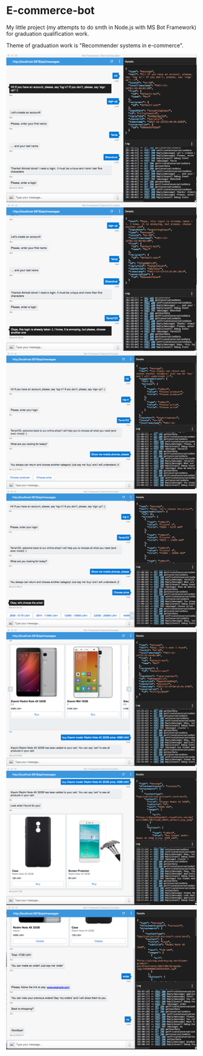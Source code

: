 # E-commerce-bot

My little project (my attempts to do smth in Node.js with MS Bot Framework) for graduation qualification work.

Theme of graduation work is "Recommender systems in e-commerce".

![signup](img_screen/signup.png)
![existlog](img_screen/existLog.png)
![choose](img_screen/choose.png)
![prices](img_screen/prices.png)
![buy](img_screen/buy.png)
![recommend](img_screen/recommend.png)
![order](img_screen/order.png)
